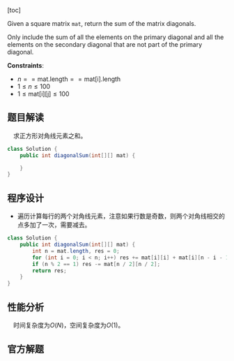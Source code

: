 [toc]

Given a square matrix `mat`, return the sum of the matrix diagonals.

Only include the sum of all the elements on the primary diagonal and all the elements on the secondary diagonal that are not part of the primary diagonal.



**Constraints**:

* $n == \text{mat.length} == \text{mat[i].length}$
* $1 \le n \le 100$
* $1 \le \text{mat[i][j]} \le 100$



## 题目解读

&emsp;求正方形对角线元素之和。

```java
class Solution {
    public int diagonalSum(int[][] mat) {

    }
}
```

## 程序设计

* 遍历计算每行的两个对角线元素，注意如果行数是奇数，则两个对角线相交的点多加了一次，需要减去。

```java
class Solution {
    public int diagonalSum(int[][] mat) {
        int n = mat.length, res = 0;
        for (int i = 0; i < n; i++) res += mat[i][i] + mat[i][n - i - 1];
        if (n % 2 == 1) res -= mat[n / 2][n / 2];
        return res;
    }
}
```

## 性能分析

&emsp;时间复杂度为$O(N)$，空间复杂度为$O(1)$。



## 官方解题

&emsp;